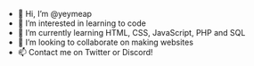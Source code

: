 - 👋 Hi, I’m @yeymeap
- 👀 I’m interested in learning to code
- 🌱 I’m currently learning HTML, CSS, JavaScript, PHP and SQL
- 💞️ I’m looking to collaborate on making websites
- 📫 Contact me on Twitter or Discord!

<!---
yeymeap/yeymeap is a ✨ special ✨ repository because its `README.md` (this file) appears on your GitHub profile.
You can click the Preview link to take a look at your changes.
--->
